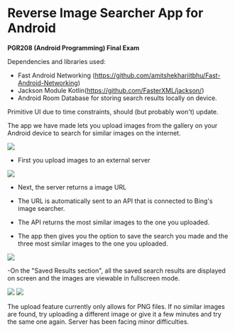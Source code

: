 Reverse Image Searcher App for Android
=======================================================
**PGR208 (Android Programming) Final Exam**

Dependencies and libraries used:
- Fast Android Networking (https://github.com/amitshekhariitbhu/Fast-Android-Networking)
- Jackson Module Kotlin(https://github.com/FasterXML/jackson/)
- Android Room Database for storing search results locally on device. 

Primitive UI due to time constraints, should (but probably won't) update. 

The app we have made lets you upload images from the gallery on your
Android device to search for similar images on the internet.

<img src="app/src/main/res/drawable-v24/homescreen.png">


- First you upload images to an external server

<img src="app/src/main/res/drawable-v24/uploading.png">
  
- Next, the server returns a image URL
  
- The URL is automatically sent to an API that is connected to Bing's image searcher.
  
- The API returns the most similar images to the one you uploaded.
  
- The app then gives you the option to save the search you made and the three most similar images
to the one you uploaded.
  
<img src="app/src/main/res/drawable-v24/uploaded.png">

-On the "Saved Results section", all the saved search results are displayed on screen and the images
  are viewable in fullscreen mode.

<img src="app/src/main/res/drawable-v24/resultscreen.png">

<img src="app/src/main/res/drawable-v24/pikachufullscreen.png">

The upload feature currently only allows for PNG files. If no similar images are found,
try uploading a different image or give it a few minutes and try the same one again.
Server has been facing minor difficulties.

